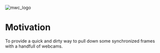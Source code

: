 
![mwc_logo](https://github.com/mprib/multiwebcam/assets/31831778/1ee00f86-e6fd-497c-9341-433a16bb323c)

# Motivation

To provide a quick and dirty way to pull down some synchronized frames with a handfull of webcams.
